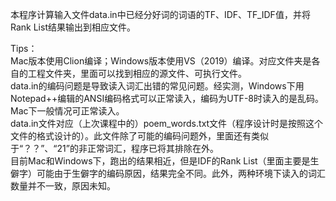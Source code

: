 本程序计算输入文件data.in中已经分好词的词语的TF、IDF、TF_IDF值，并将Rank List结果输出到相应文件。

Tips：  
Mac版本使用Clion编译；Windows版本使用VS（2019）编译。对应文件夹是各自的工程文件夹，里面可以找到相应的源文件、可执行文件。  
data.in的编码问题是导致读入词汇出错的常见问题。经实测，Windows下用Notepad++编辑的ANSI编码格式可以正常读入，编码为UTF-8时读入的是乱码。Mac下一般情况可正常读入。  
data.in文件对应（上次课程中的）poem_words.txt文件（程序设计时是按照这个文件的格式设计的）。此文件除了可能的编码问题外，里面还有类似于“？？”、“21”的非正常词汇，程序已将其排除在外。  
目前Mac和Windows下，跑出的结果相近，但是IDF的Rank List（里面主要是生僻字）可能由于生僻字的编码原因，结果完全不同。此外，两种环境下读入的词汇数量并不一致，原因未知。  
